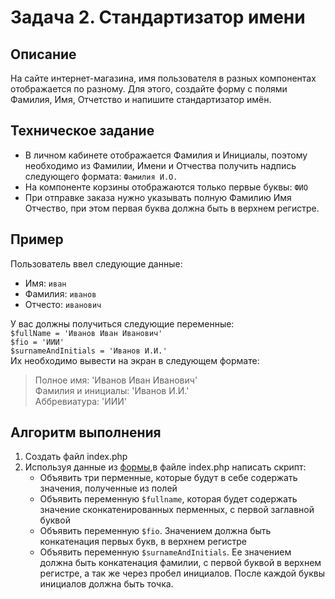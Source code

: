 # Задача 2. Стандартизатор имени

## Описание
На сайте интернет-магазина, имя пользователя в разных компонентах отображается по разному.
Для этого, создайте форму с полями Фамилия, Имя, Отчетство и напишите стандартизатор имён.

## Техническое задание

* В личном кабинете отображается Фамилия и Инициалы, поэтому 
необходимо из Фамилии, Имени и Отчества получить надпись следующего формата: `Фамилия И.О.`
* На компоненте корзины отображаются только первые буквы: `ФИО`
* При отправке заказа нужно указывать полную Фамилию Имя Отчество, при этом первая буква должна быть в верхнем регистре.

## Пример
Пользователь ввел следующие данные:
- Имя: `иван`
- Фамилия: `иванов`
- Отчесто: `иванович`

У вас должны получиться следующие переменные: \
`$fullName = 'Иванов Иван Иванович'`\
`$fio = 'ИИИ'`\
`$surnameAndInitials = 'Иванов И.И.'`\
Их необходимо вывести на экран в следующем формате:
> Полное имя: 'Иванов Иван Иванович' \
> Фамилия и инициалы: 'Иванов И.И.' \
> Аббревиатура: 'ИИИ'

## Алгоритм выполнения
1. Создать файл index.php
2. Используя данные из [формы](./form.html),в файле index.php написать скрипт:
    * Объявить три перменные, которые будут в себе содержать значения, полученные из полей
    * Объявить переменную `$fullname`, которая будет содержать значение сконкатенированных перменных,
        с первой заглавной буквой
    * Объявить переменную `$fio`. Значением должна быть конкатенация первых букв, в верхнем регистре
    * Объявить переменную `$surnameAndInitials`. Ее значением должна быть конкатенация фамилии,
        с первой буквой в верхнем регистре, а так же через пробел инициалов. После каждой буквы инициалов должна быть точка.
